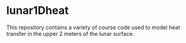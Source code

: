 # lunar1Dheat

This repository contains a variety of course code used to model heat transfer in the upper 2 meters of the lunar surface. 
